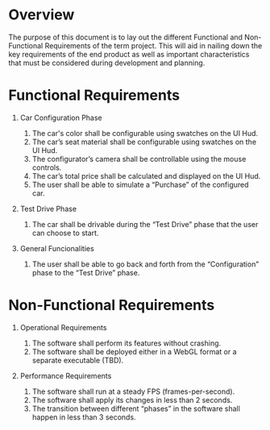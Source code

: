 # Overview

The purpose of this document is to lay out the different Functional and Non-Functional Requirements of the term project. This will aid in nailing down the key requirements of the end product as well as important characteristics that must be considered during development and planning.

# Functional Requirements

1. Car Configuration Phase
    1. The car's color shall be configurable using swatches on the UI Hud.
    2. The car’s seat material shall be configurable using swatches on the UI Hud.
    3. The configurator’s camera shall be controllable using the mouse controls.
    4. The car’s total price shall be calculated and displayed on the UI Hud.
    5. The user shall be able to simulate a “Purchase” of the configured car.

2. Test Drive Phase
    1. The car shall be drivable during the “Test Drive” phase that the user can choose to start.

3. General Funcionalities
    1. The user shall be able to go back and forth from the “Configuration” phase to the “Test Drive” phase.

# Non-Functional Requirements

1. Operational Requirements
    1. The software shall perform its features without crashing.
    2. The software shall be deployed either in a WebGL format or a separate executable (TBD).

2. Performance Requirements
    1. The software shall run at a steady FPS (frames-per-second).
    2. The software shall apply its changes in less than 2 seconds.
    3. The transition between different “phases” in the software shall happen in less than 3 seconds.
